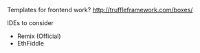Templates for frontend work?
http://truffleframework.com/boxes/

IDEs to consider
- Remix (Official)
- EthFiddle